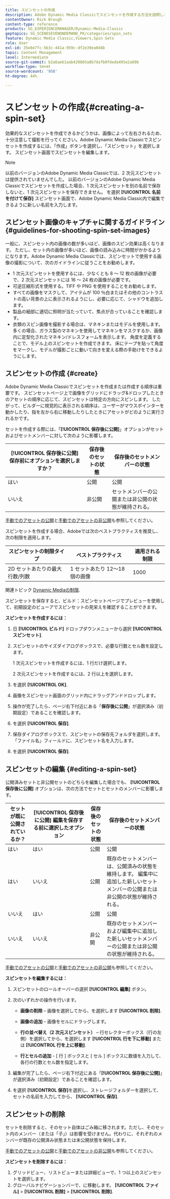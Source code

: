 ```yaml
---
title: スピンセットの作成
description: Adobe Dynamic Media Classicでスピンセットを作成する方法を説明します。
contentOwner: Rick Brough
content-type: reference
products: SG_EXPERIENCEMANAGER/Dynamic-Media-Classic
geptopics: SG_SCENESEVENONDEMAND_PK/categories/spin_sets
feature: Dynamic Media Classic,Viewers,Spin Sets
role: User
exl-id: 35e8e7fc-5b3c-441a-959c-df2e39ea0d4b
topic: Content Management
level: Intermediate
source-git-commit: b2a6aeb1aab420803a8b7dafb0fdeda495e2a69b
workflow-type: tm+mt
source-wordcount: '958'
ht-degree: 44%

---
```


# スピンセットの作成{#creating-a-spin-set}

効果的なスピンセットを作成できるかどうかは、画像によって左右されるため、十分注意して撮影を行ってください。Adobe Dynamic Media Classicでスピンセットを作成するには、「作成」ボタンを選択し、「スピンセット」を選択します。 スピンセット画面でスピンセットを編集します。

>[!NOTE]
>
>以前のバージョンのAdobe Dynamic Media Classicでは、2 次元スピンセットは提供されていませんでした。 以前のバージョンのAdobe Dynamic Media Classicでスピンセットを作成した場合、1 次元スピンセットを別の名前で保存しないと、1 次元スピンセットを保存できません。 を選択 **[!UICONTROL 名前を付けて保存]** スピンセット画面で、Adobe Dynamic Media Classic内で編集できるように新しい名前を入力します。

## スピンセット画像のキャプチャに関するガイドライン {#guidelines-for-shooting-spin-set-images}

一般に、スピンセット内の画像の数が多いほど、画像のスピン効果は高くなります。 ただし、セット内の画像が多いほど、画像の読み込みに時間がかかるようになります。Adobe Dynamic Media Classicでは、スピンセットで使用する画像の撮影について、次のガイドラインに従うことをお勧めします。

* 1 次元スピンセットを使用するには、少なくとも 8 ～ 12 枚の画像が必要で、2 次元スピンセットには 16 ～ 24 枚の画像が必要です。
* 可逆圧縮形式を使用する。TIFF や PNG を使用することをお勧めします。
* すべての画像をマスクして、アイテムが 100 ％白またはその他のコントラストの高い背景の上に表示されるようにし、必要に応じて、シャドウを追加します。
* 製品の細部に適切に照明が当たっていて、焦点が合っていることを確認します。
* 衣類のスピン画像を撮影する場合は、マネキンまたはモデルを使用します。多くの場合、ガラス製のマネキンを使用してマネキンをマスクするか、画像内に定型化されたマネキン/ドレスフォームを表示します。 角度を定義することで、モデル上のスピンセットを作成できます。 床にテープを貼って角度をマークし、モデルが撮影ごとに動いて向きを変える際の手助けをできるようにします。

## スピンセットの作成 {#create}

Adobe Dynamic Media Classicでスピンセットを作成または作成する順序は重要です。 スピンセットページ上で画像をグリッドにドラッグ&amp;ドロップしたときのアセットの順序に応じて、スピンセットは特定の方向にスピンします。 したがって、ビルダーに視覚的に表示される順序は、ユーザーがマウスポインターを動かしたり、指を左から右に移動したりしたときにアセットがどのように実行されるかです。

セットを作成する際には、「**[!UICONTROL 保存後に公開]**」オプションがセットおよびセットメンバーに対して次のように影響します。

| **[!UICONTROL 保存後に公開]** 保存前にオプションを選択しますか？ | 保存後のセットの状態 | 保存後のセットメンバーの状態 |
| --- | --- | --- |
| はい | 公開 | 公開 |
| いいえ | 非公開 | セットメンバーの公開または非公開の状態が維持される。 |

[手動でのアセットの公開](publishing-files.md#manually-publishing-assets)と[手動でのアセットの非公開](publishing-files.md#manually-unpublishing-assets)も参照してください。

スピンセットを作成する場合、Adobeでは次のベストプラクティスを推奨し、次の制限を適用します。

| スピンセットの制限タイプ | ベストプラクティス | 適用される制限 |
| --- | --- | --- |
| 2D セットあたりの最大行数/列数 | 1 セットあたり 12～18 個の画像 | 1000 |

関連トピック [Dynamic Mediaの制限](/help/using/limitations.md).

スピンセットを保存すると、ビルド：スピンセットページでプレビューを使用して、初期設定のビューアでスピンセットの見栄えを確認することができます。

**スピンセットを作成するには：**

1. 日 **[!UICONTROL ビルド]** ドロップダウンメニューから選択 **[!UICONTROL スピンセット]**.
1. スピンセットのサイズダイアログボックスで、必要な行数とセル数を設定します。

   1 次元スピンセットを作成するには、1 行だけ選択します。

   2 次元スピンセットを作成するには、2 行以上を選択します。

1. を選択 **[!UICONTROL OK]**.
1. 画像をスピンセット画面のグリッド内にドラッグアンドドロップします。
1. 操作が完了したら、ページ右下付近にある「**保存後に公開**」が選択済み（初期設定）であることを確認します。
1. を選択 **[!UICONTROL 保存]**.
1. 保存ダイアログボックスで、スピンセットの保存先フォルダを選択します。「ファイル名」フィールドに、スピンセット名を入力します。
1. を選択 **[!UICONTROL 保存]**.

## スピンセットの編集 {#editing-a-spin-set}

公開済みセットと非公開セットのどちらを編集した場合でも、 **[!UICONTROL 保存後に公開]** オプションは、次の方法でセットとセットのメンバーに影響します。

| セットが既に公開されているか？ | **[!UICONTROL 保存後に公開]** 編集を保存する前に選択したオプション | 保存後のセットの状態 | 保存後のセットメンバーの状態 |
| --- | --- | --- | --- |
| はい | はい | 公開 | 公開 |
| はい | いいえ | 公開 | 既存のセットメンバーは、公開済みの状態を維持します。 編集中に追加した新しいセットメンバーの公開または非公開の状態が維持される。 |
| いいえ | はい | 公開 | 公開 |
| いいえ | いいえ | 非公開 | 既存のセットメンバーおよび編集中に追加した新しいセットメンバーの公開または非公開の状態が維持される。 |

[手動でのアセットの公開](publishing-files.md#manually-publishing-assets)と[手動でのアセットの非公開](publishing-files.md#manually-unpublishing-assets)も参照してください。

**スピンセットを編集するには：**

1. スピンセットのロールオーバーの選択 **[!UICONTROL 編集]** ボタン。
1. 次のいずれかの操作を行います。

   * **画像の削除**  – 画像を選択してから、を選択します **[!UICONTROL 削除]**.

   * **画像の追加**  – 画像をセルにドラッグします。

   * **行の並べ替え（2 次元スピンセット）**  – 行セレクターボックス（行の左側）を選択してから、を選択します **[!UICONTROL 行を下に移動]** または **[!UICONTROL 行を上に移動]**.

   * **行とセルの追加** - [ 行 ] ボックスと [ セル ] ボックスに数値を入力して、各行の行数とセル数を指定します。

1. 編集が完了したら、ページ右下付近にある「**[!UICONTROL 保存後に公開]**」が選択済み（初期設定）であることを確認します。
1. を選択 **[!UICONTROL 保存]**&#x200B;を選択し、ストレージフォルダーを選択して、セットの名前を入力してから、 **[!UICONTROL 保存]**.

## スピンセットの削除

セットを削除すると、そのセット自体はごみ箱に移されます。ただし、そのセット内のメンバー（または「子」）は影響を受けません。代わりに、それぞれのメンバーが既存の公開済み状態または未公開状態を保持します。

[手動でのアセットの公開](publishing-files.md#manually-publishing-assets)と[手動でのアセットの非公開](publishing-files.md#manually-unpublishing-assets)も参照してください。

**スピンセットを削除するには：**

1. グリッドビュー、リストビューまたは詳細ビューで、1 つ以上のスピンセットを選択します。
1. グローバルナビゲーションバーで、に移動します。 **[!UICONTROL ファイル]** > **[!UICONTROL 削除]** > **[!UICONTROL 削除]**.

